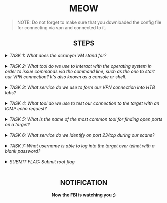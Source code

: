 <h1 align="center">MEOW</h1>

> NOTE: Do not forget to make sure that you downloaded the config file for connecting via vpn and connected to it. 

<h2 align="center">STEPS</h2>


<details> 
    <summary>
        <i>TASK 1: What does the acronym VM stand for?</i>
    </summary><br>
    <b>Virtual Machine</b>
</details>
<br>
 
<details> 
    <summary>
        <i>TASK 2: What tool do we use to interact with the operating system in order to issue commands via the command line, such as the one to start our VPN connection? It's also known as a console or shell.</i>
    </summary><br>
    <b>terminal</b>
</details>
<br>
 
<details> 
    <summary>
        <i>TASK 3: What service do we use to form our VPN connection into HTB labs?</i>
    </summary><br>
    <b>openvpn</b>
</details>
<br>
 
<details> 
    <summary>
        <i>TASK 4: What tool do we use to test our connection to the target with an ICMP echo request?</i>
    </summary><br>
    <b>ping</b>
</details>
<br>

<details> 
    <summary>
        <i>TASK 5: What is the name of the most common tool for finding open ports on a target?</i>
    </summary><br>
    <b>nmap</b>
</details>
<br>

<details> 
    <summary>
        <i>TASK 6: What service do we identify on port 23/tcp during our scans?</i>
    </summary><br>
    <b>telnet</b>
</details>
<br>

<details> 
    <summary>
        <i>TASK 7: What username is able to log into the target over telnet with a blank password?</i>
    </summary><br>
    <b>root</b>
</details>
<br>
 
<details> 
    <summary>
        <i>SUBMIT FLAG: Submit root flag</i>
    </summary><br>
    <b>To receive the flag you need to connect via telnet to the IP address that you receive when you spawn the machine.</b>
</details>
<br>


<h2 align="center">NOTIFICATION</h2>

<p align="center">
    <b>Now the FBI is watching you ;)</b>
</p>
